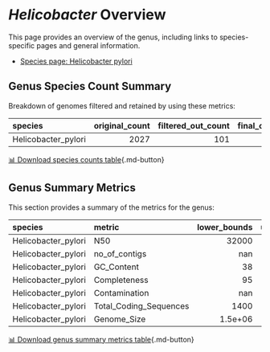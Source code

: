 # *Helicobacter* Overview
This page provides an overview of the genus, including links to species-specific pages and general information.

- [Species page: Helicobacter pylori](Helicobacter_pylori/index.md)
## Genus Species Count Summary
Breakdown of genomes filtered and retained by using these metrics:

| species             |   original_count |   filtered_out_count |   final_count |
|:--------------------|-----------------:|---------------------:|--------------:|
| Helicobacter_pylori |             2027 |                  101 |          1926 |


[📊 Download species counts table](species_counts.csv){.md-button}
## Genus Summary Metrics
This section provides a summary of the metrics for the genus:

| species             | metric                 |   lower_bounds |   upper_bounds |
|:--------------------|:-----------------------|---------------:|---------------:|
| Helicobacter_pylori | N50                    |    32000       |      nan       |
| Helicobacter_pylori | no_of_contigs          |      nan       |      130       |
| Helicobacter_pylori | GC_Content             |       38       |       40       |
| Helicobacter_pylori | Completeness           |       95       |      nan       |
| Helicobacter_pylori | Contamination          |      nan       |        2       |
| Helicobacter_pylori | Total_Coding_Sequences |     1400       |     1700       |
| Helicobacter_pylori | Genome_Size            |        1.5e+06 |        1.8e+06 |


[📊 Download genus summary metrics table](genus_summary_metrics.csv){.md-button}

